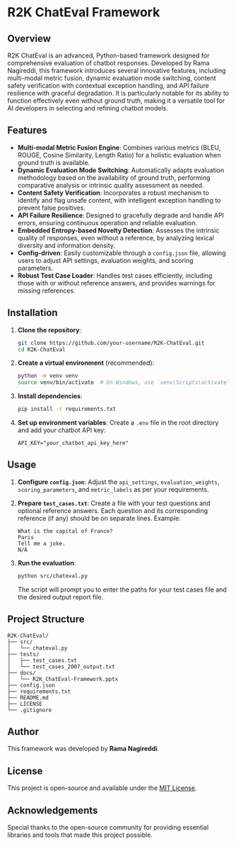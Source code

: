 # R2K ChatEval Framework

## Overview

R2K ChatEval is an advanced, Python-based framework designed for comprehensive evaluation of chatbot responses. Developed by Rama Nagireddi, this framework introduces several innovative features, including multi-modal metric fusion, dynamic evaluation mode switching, content safety verification with contextual exception handling, and API failure resilience with graceful degradation. It is particularly notable for its ability to function effectively even without ground truth, making it a versatile tool for AI developers in selecting and refining chatbot models.

## Features

- **Multi-modal Metric Fusion Engine**: Combines various metrics (BLEU, ROUGE, Cosine Similarity, Length Ratio) for a holistic evaluation when ground truth is available.
- **Dynamic Evaluation Mode Switching**: Automatically adapts evaluation methodology based on the availability of ground truth, performing comparative analysis or intrinsic quality assessment as needed.
- **Content Safety Verification**: Incorporates a robust mechanism to identify and flag unsafe content, with intelligent exception handling to prevent false positives.
- **API Failure Resilience**: Designed to gracefully degrade and handle API errors, ensuring continuous operation and reliable evaluation.
- **Embedded Entropy-based Novelty Detection**: Assesses the intrinsic quality of responses, even without a reference, by analyzing lexical diversity and information density.
- **Config-driven**: Easily customizable through a `config.json` file, allowing users to adjust API settings, evaluation weights, and scoring parameters.
- **Robust Test Case Loader**: Handles test cases efficiently, including those with or without reference answers, and provides warnings for missing references.

## Installation

1.  **Clone the repository**:
    ```bash
    git clone https://github.com/your-username/R2K-ChatEval.git
    cd R2K-ChatEval
    ```

2.  **Create a virtual environment** (recommended):
    ```bash
    python -m venv venv
    source venv/bin/activate  # On Windows, use `venv\Scripts\activate`
    ```

3.  **Install dependencies**:
    ```bash
    pip install -r requirements.txt
    ```

4.  **Set up environment variables**:
    Create a `.env` file in the root directory and add your chatbot API key:
    ```
    API_KEY="your_chatbot_api_key_here"
    ```

## Usage

1.  **Configure `config.json`**:
    Adjust the `api_settings`, `evaluation_weights`, `scoring_parameters`, and `metric_labels` as per your requirements.

2.  **Prepare `test_cases.txt`**:
    Create a file with your test questions and optional reference answers. Each question and its corresponding reference (if any) should be on separate lines.
    Example:
    ```
    What is the capital of France?
    Paris
    Tell me a joke.
    N/A
    ```

3.  **Run the evaluation**:
    ```bash
    python src/chateval.py
    ```
    The script will prompt you to enter the paths for your test cases file and the desired output report file.

## Project Structure

```
R2K-ChatEval/
├── src/
│   └── chateval.py
├── tests/
│   ├── test_cases.txt
│   └── test_cases_2007_output.txt
├── docs/
│   └── R2K_ChatEval-Framework.pptx
├── config.json
├── requirements.txt
├── README.md
├── LICENSE
└── .gitignore
```

## Author

This framework was developed by **Rama Nagireddi**.

## License

This project is open-source and available under the [MIT License](LICENSE).

## Acknowledgements

Special thanks to the open-source community for providing essential libraries and tools that made this project possible.

